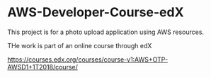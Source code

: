 # AWS-Developer-Course-edX
This project is for a photo upload application using AWS resources.

THe work is part of an online course through edX

https://courses.edx.org/courses/course-v1:AWS+OTP-AWSD1+1T2018/course/

